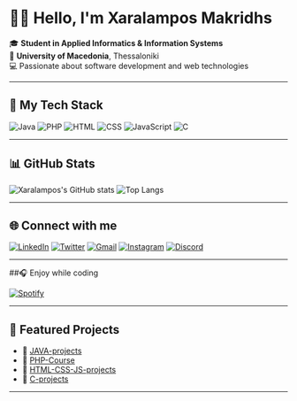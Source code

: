 # 👋🏼 Hello, I'm Xaralampos Makridhs

🎓 **Student in Applied Informatics & Information Systems**  
📍 **University of Macedonia**, Thessaloniki  
💻 Passionate about software development and web technologies  

---

## 🚀 My Tech Stack

![Java](https://img.shields.io/badge/Java-%23ED8B00.svg?style=flat&logo=java&logoColor=white)
![PHP](https://img.shields.io/badge/PHP-%23777BB4.svg?style=flat&logo=php&logoColor=white)
![HTML](https://img.shields.io/badge/HTML-%23E34F26.svg?style=flat&logo=html5&logoColor=white)
![CSS](https://img.shields.io/badge/CSS-%231572B6.svg?style=flat&logo=css3&logoColor=white)
![JavaScript](https://img.shields.io/badge/JavaScript-%23F7DF1E.svg?style=flat&logo=javascript&logoColor=black)
![C](https://img.shields.io/badge/C-%2300599C.svg?style=flat&logo=c&logoColor=white)

---

## 📊 GitHub Stats

![Xaralampos's GitHub stats](https://github-readme-stats.vercel.app/api?username=Xaralampos-Makridhs&show_icons=true&theme=github_dark)
![Top Langs](https://github-readme-stats.vercel.app/api/top-langs/?username=Xaralampos-Makridhs&layout=compact&theme=github_dark)

---

## 🌐 Connect with me

[![LinkedIn](https://img.shields.io/badge/LinkedIn-blue?logo=linkedin&logoColor=white)](https://www.linkedin.com/in/xaralampos-makridhs-5157b8332)
[![Twitter](https://img.shields.io/badge/X-black?logo=twitter&logoColor=white)](https://x.com/Xaralampos2310)
[![Gmail](https://img.shields.io/badge/Gmail-D14836?logo=gmail&logoColor=white)](mailto:makridhs.xaralampos@gmail.com)
[![Instagram](https://img.shields.io/badge/Instagram-E4405F?logo=instagram&logoColor=white)](https://instagram.com/xarhsmakridhs)
[![Discord](https://img.shields.io/badge/Join%20me%20on%20Discord-5865F2?logo=discord&logoColor=white)](https://discord.gg/cMYWyTtf)

---

##🎧 Enjoy while coding

[![Spotify](https://img.shields.io/badge/Spotify-Playlist-1DB954?logo=spotify&logoColor=white)](https://open.spotify.com/playlist/56YzMTJxRBPqICLkHnaEnK?si=0733db6655a14769)









---

## 📌 Featured Projects

- 🔹 [JAVA-projects](https://github.com/Xaralampos-Makridhs/JAVA-projects)
- 🔹 [PHP-Course](https://github.com/Xaralampos-Makridhs/PHP-Course)
- 🔹 [HTML-CSS-JS-projects](https://github.com/Xaralampos-Makridhs/HTML-CSS-JS-projects)
- 🔹 [C-projects](https://github.com/Xaralampos-Makridhs/C-projects)

---
